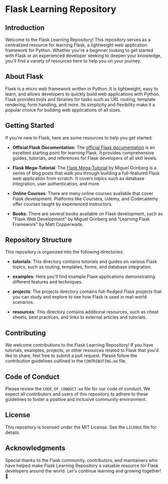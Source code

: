 # Flask Learning Repository
## Introduction
Welcome to the Flask Learning Repository! This repository serves as a centralized resource for learning Flask, a lightweight web application framework for Python. Whether you're a beginner looking to get started with Flask or an experienced developer seeking to deepen your knowledge, you'll find a variety of resources here to help you on your journey.

## About Flask

Flask is a micro web framework written in Python. It is lightweight, easy to learn, and allows developers to quickly build web applications with Python. Flask provides tools and libraries for tasks such as URL routing, template rendering, form handling, and more. Its simplicity and flexibility make it a popular choice for building web applications of all sizes.

## Getting Started

If you're new to Flask, here are some resources to help you get started:

- **Official Flask Documentation**: The [official Flask documentation](https://flask.palletsprojects.com/) is an excellent starting point for learning Flask. It provides comprehensive guides, tutorials, and references for Flask developers of all skill levels.

- **Flask Mega-Tutorial**: The [Flask Mega-Tutorial](https://blog.miguelgrinberg.com/post/the-flask-mega-tutorial-part-i-hello-world) by Miguel Grinberg is a series of blog posts that walk you through building a full-featured Flask web application from scratch. It covers topics such as database integration, user authentication, and more.

- **Online Courses**: There are many online courses available that cover Flask development. Platforms like Coursera, Udemy, and Codecademy offer courses taught by experienced instructors.

- **Books**: There are several books available on Flask development, such as "Flask Web Development" by Miguel Grinberg and "Learning Flask Framework" by Matt Copperwaite.

## Repository Structure

This repository is organized into the following directories:

- **tutorials**: This directory contains tutorials and guides on various Flask topics, such as routing, templates, forms, and database integration.

- **examples**: Here you'll find example Flask applications demonstrating different features and techniques.

- **projects**: The projects directory contains full-fledged Flask projects that you can study and explore to see how Flask is used in real-world scenarios.

- **resources**: This directory contains additional resources, such as cheat sheets, best practices, and links to external articles and tutorials.

## Contributing

We welcome contributions to the Flask Learning Repository! If you have tutorials, examples, projects, or other resources related to Flask that you'd like to share, feel free to submit a pull request. Please follow the contribution guidelines outlined in the `CONTRIBUTING.md` file.

## Code of Conduct

Please review the `CODE_OF_CONDUCT.md` file for our code of conduct. We expect all contributors and users of this repository to adhere to these guidelines to foster a positive and inclusive community environment.

## License

This repository is licensed under the MIT License. See the `LICENSE` file for details.

## Acknowledgments

Special thanks to the Flask community, contributors, and maintainers who have helped make Flask Learning Repository a valuable resource for Flask developers around the world. Let's continue learning and growing together! 🌟
